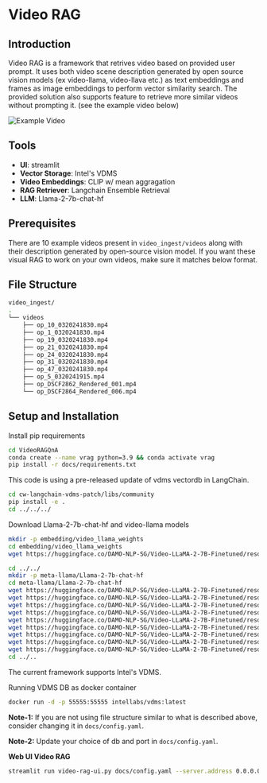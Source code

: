 # Video RAG

## Introduction
Video RAG is a framework that retrives video based on provided user prompt. It uses both video scene description generated by open source vision models (ex video-llama, video-llava etc.) as text embeddings and frames as image embeddings to perform vector similarity search. The provided solution also supports feature to retrieve more similar videos without prompting it. (see the example video below)

![Example Video](docs/visual-rag-demo.gif)

## Tools

- **UI**: streamlit
- **Vector Storage**: Intel's VDMS
- **Video Embeddings**: CLIP w/ mean aggragation
- **RAG Retriever**: Langchain Ensemble Retrieval
- **LLM**: Llama-2-7b-chat-hf

## Prerequisites

There are 10 example videos present in ```video_ingest/videos``` along with their description generated by open-source vision model.
If you want these visual RAG to work on your own videos, make sure it matches below format.

## File Structure

```bash
video_ingest/
.
└── videos
    ├── op_10_0320241830.mp4
    ├── op_1_0320241830.mp4
    ├── op_19_0320241830.mp4
    ├── op_21_0320241830.mp4
    ├── op_24_0320241830.mp4
    ├── op_31_0320241830.mp4
    ├── op_47_0320241830.mp4
    ├── op_5_0320241915.mp4
    ├── op_DSCF2862_Rendered_001.mp4
    └── op_DSCF2864_Rendered_006.mp4
```

## Setup and Installation

Install pip requirements

```bash
cd VideoRAGQnA
conda create --name vrag python=3.9 && conda activate vrag
pip install -r docs/requirements.txt
```

This code is using a pre-released update of vdms vectordb in LangChain.
```bash
cd cw-langchain-vdms-patch/libs/community
pip install -e .
cd ../../../
```

Download Llama-2-7b-chat-hf and video-llama models

```bash
mkdir -p embedding/video_llama_weights
cd embedding/video_llama_weights
wget https://huggingface.co/DAMO-NLP-SG/Video-LLaMA-2-7B-Finetuned/resolve/main/VL_LLaMA_2_7B_Finetuned.pth

cd ../../
mkdir -p meta-llama/Llama-2-7b-chat-hf
cd meta-llama/Llama-2-7b-chat-hf
wget https://huggingface.co/DAMO-NLP-SG/Video-LLaMA-2-7B-Finetuned/resolve/main/llama-2-7b-chat-hf/config.json
wget https://huggingface.co/DAMO-NLP-SG/Video-LLaMA-2-7B-Finetuned/resolve/main/llama-2-7b-chat-hf/generation_config.json
wget https://huggingface.co/DAMO-NLP-SG/Video-LLaMA-2-7B-Finetuned/resolve/main/llama-2-7b-chat-hf/pytorch_model-00001-of-00002.bin
wget https://huggingface.co/DAMO-NLP-SG/Video-LLaMA-2-7B-Finetuned/resolve/main/llama-2-7b-chat-hf/pytorch_model-00002-of-00002.bin
wget https://huggingface.co/DAMO-NLP-SG/Video-LLaMA-2-7B-Finetuned/resolve/main/llama-2-7b-chat-hf/pytorch_model.bin.index.json
wget https://huggingface.co/DAMO-NLP-SG/Video-LLaMA-2-7B-Finetuned/resolve/main/llama-2-7b-chat-hf/special_tokens_map.json
wget https://huggingface.co/DAMO-NLP-SG/Video-LLaMA-2-7B-Finetuned/resolve/main/llama-2-7b-chat-hf/tokenizer.json
wget https://huggingface.co/DAMO-NLP-SG/Video-LLaMA-2-7B-Finetuned/resolve/main/llama-2-7b-chat-hf/tokenizer.model
wget https://huggingface.co/DAMO-NLP-SG/Video-LLaMA-2-7B-Finetuned/resolve/main/llama-2-7b-chat-hf/tokenizer_config.json
cd ../..
```


The current framework supports Intel's VDMS.

Running VDMS DB as docker container
```bash
docker run -d -p 55555:55555 intellabs/vdms:latest
```

**Note-1:** If you are not using file structure similar to what is described above, consider changing it in ```docs/config.yaml```.

**Note-2:** Update your choice of db and port in ```docs/config.yaml```.


**Web UI Video RAG**
```bash
streamlit run video-rag-ui.py docs/config.yaml --server.address 0.0.0.0 --server.port 50055
```

